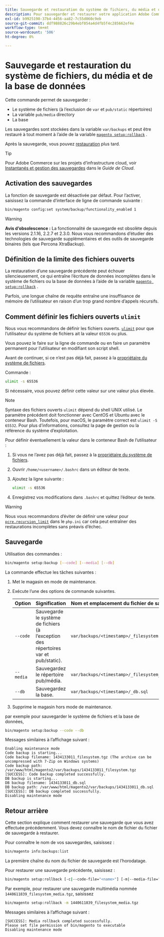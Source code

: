 ```yaml
---
title: Sauvegarde et restauration du système de fichiers, du média et de la base de données
description: Pour sauvegarder et restaurer votre application Adobe Commerce, procédez comme suit.
exl-id: b9925198-37b4-4456-aa82-7c55d060c9eb
source-git-commit: ddf988826c29b4ebf054a4d4fb5f4c285662ef4e
workflow-type: tm+mt
source-wordcount: '506'
ht-degree: 0%

---
```


# Sauvegarde et restauration du système de fichiers, du média et de la base de données

Cette commande permet de sauvegarder :

* Le système de fichiers (à l’exclusion de `var` et `pub/static` répertoires)
* La variable `pub/media` directory
* La base

Les sauvegardes sont stockées dans la variable `var/backups` et peut être restauré à tout moment à l’aide de la variable [`magento setup:rollback`](uninstall-modules.md#roll-back-the-file-system-database-or-media-files) .

Après la sauvegarde, vous pouvez [restauration](#rollback) plus tard.

>[!TIP]
>
>Pour Adobe Commerce sur les projets d’infrastructure cloud, voir [Instantanés et gestion des sauvegardes](https://devdocs.magento.com/cloud/project/project-webint-snap.html) dans le _Guide de Cloud_.

## Activation des sauvegardes

La fonction de sauvegarde est désactivée par défaut. Pour l’activer, saisissez la commande d’interface de ligne de commande suivante :

```bash
bin/magento config:set system/backup/functionality_enabled 1
```

>[!WARNING]
>
>**Avis d’obsolescence :**
>La fonctionnalité de sauvegarde est obsolète depuis les versions 2.1.16, 2.2.7 et 2.3.0. Nous vous recommandons d’étudier des technologies de sauvegarde supplémentaires et des outils de sauvegarde binaires (tels que Percona XtraBackup).

## Définition de la limite des fichiers ouverts

La restauration d’une sauvegarde précédente peut échouer silencieusement, ce qui entraîne l’écriture de données incomplètes dans le système de fichiers ou la base de données à l’aide de la variable [`magento setup:rollback`](uninstall-modules.md#roll-back-the-file-system-database-or-media-files) .

Parfois, une longue chaîne de requête entraîne une insuffisance de mémoire de l’utilisateur en raison d’un trop grand nombre d’appels récursifs.

## Comment définir les fichiers ouverts `ulimit`

Nous vous recommandons de définir les fichiers ouverts. [`ulimit`](https://ss64.com/bash/ulimit.html) pour que l’utilisateur du système de fichiers ait la valeur `65536` ou plus.

Vous pouvez le faire sur la ligne de commande ou en faire un paramètre permanent pour l’utilisateur en modifiant son script shell.

Avant de continuer, si ce n’est pas déjà fait, passez à la [propriétaire du système de fichiers](../prerequisites/file-system/overview.md).

Commande :

```bash
ulimit -s 65536
```

Si nécessaire, vous pouvez définir cette valeur sur une valeur plus élevée.

>[!NOTE]
>
>Syntaxe des fichiers ouverts `ulimit` dépend du shell UNIX utilisé. Le paramètre précédent doit fonctionner avec CentOS et Ubuntu avec le conteneur Bash. Toutefois, pour macOS, le paramètre correct est `ulimit -S 65532`. Pour plus d’informations, consultez la page de gestion ou la référence du système d’exploitation.

Pour définir éventuellement la valeur dans le conteneur Bash de l’utilisateur :

1. Si vous ne l’avez pas déjà fait, passez à la [propriétaire du système de fichiers](../prerequisites/file-system/overview.md).
1. Ouvrir `/home/<username>/.bashrc` dans un éditeur de texte.
1. Ajoutez la ligne suivante :

   ```bash
   ulimit -s 65536
   ```

1. Enregistrez vos modifications dans `.bashrc` et quittez l’éditeur de texte.

>[!WARNING]
>
>Nous vous recommandons d’éviter de définir une valeur pour [`pcre.recursion_limit`](https://www.php.net/manual/en/pcre.configuration.php) dans le `php.ini` car cela peut entraîner des restaurations incomplètes sans préavis d’échec.

## Sauvegarde

Utilisation des commandes :

```bash
bin/magento setup:backup [--code] [--media] [--db]
```

La commande effectue les tâches suivantes :

1. Met le magasin en mode de maintenance.
1. Exécute l’une des options de commande suivantes.

   | Option | Signification | Nom et emplacement du fichier de sauvegarde |
   |--- |--- |--- |
   | `--code` | Sauvegarde le système de fichiers (à l’exception des répertoires var et pub/static). | `var/backups/<timestamp>/_filesystem.tgz` |
   | `--media` | Sauvegardez le répertoire pub/média. | `var/backups/<timestamp>/_filesystem_media.tgz` |
   | `--db` | Sauvegardez la base. | `var/backups/<timestamp>/_db.sql` |

1. Supprime le magasin hors mode de maintenance.

par exemple pour sauvegarder le système de fichiers et la base de données,

```bash
bin/magento setup:backup --code --db
```

Messages similaires à l’affichage suivant :

```terminal
Enabling maintenance mode
Code backup is starting...
Code backup filename: 1434133011_filesystem.tgz (The archive can be uncompressed with 7-Zip on Windows systems)
Code backup path: /var/www/html/magento2/var/backups/1434133011_filesystem.tgz
[SUCCESS]: Code backup completed successfully.
DB backup is starting...
DB backup filename: 1434133011_db.sql
DB backup path: /var/www/html/magento2/var/backups/1434133011_db.sql
[SUCCESS]: DB backup completed successfully.
Disabling maintenance mode
```

## Retour arrière

Cette section explique comment restaurer une sauvegarde que vous avez effectuée précédemment. Vous devez connaître le nom de fichier du fichier de sauvegarde à restaurer.

Pour connaître le nom de vos sauvegardes, saisissez :

```bash
bin/magento info:backups:list
```

La première chaîne du nom du fichier de sauvegarde est l’horodatage.

Pour restaurer une sauvegarde précédente, saisissez :

```bash
bin/magento setup:rollback [-c|--code-file="<name>"] [-m|--media-file="<name>"] [-d|--db-file="<name>"]
```

Par exemple, pour restaurer une sauvegarde multimédia nommée `1440611839_filesystem_media.tgz`, saisissez

```bash
bin/magento setup:rollback -m 1440611839_filesystem_media.tgz
```

Messages similaires à l’affichage suivant :

```terminal
[SUCCESS]: Media rollback completed successfully.
Please set file permission of bin/magento to executable
Disabling maintenance mode
```
